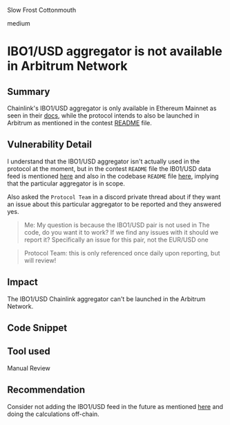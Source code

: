 Slow Frost Cottonmouth

medium

# IBO1/USD aggregator is not available in Arbitrum Network

## Summary

Chainlink's IBO1/USD aggregator is only available in Ethereum Mainnet as seen in their [docs](https://data.chain.link/feeds/ethereum/mainnet/ib01-usd), while the protocol intends to also be launched in Arbitrum as mentioned in the contest [README](https://github.com/sherlock-audit/2024-05-midas/blob/main/README.md?plain=1#L11) file.

## Vulnerability Detail

I understand that the IBO1/USD aggregator isn't actually used in the protocol at the moment, but in the contest `README` file the IB01/USD data feed is mentioned [here](https://github.com/sherlock-audit/2024-05-midas/blob/main/README.md?plain=1#L53) and also in the codebase `README` file [here](https://github.com/sherlock-audit/2024-05-midas/blob/main/midas-contracts/README.md?plain=1#L85), implying that the particular aggregator is in scope.

Also asked the `Protocol Team` in a discord private thread about if they want an issue about this particular aggregator to be reported and they answered yes.

>Me: My question is because the IBO1/USD pair is not used in The code, do you want it to work? If we find any issues with it should we report it? Specifically an issue for this pair, not the EUR/USD one 

>Protocol Team: this is only referenced once daily upon reporting, but will review!

## Impact

The IBO1/USD Chainlink aggregator can't be launched in the Arbitrum Network.

## Code Snippet

## Tool used

Manual Review

## Recommendation

Consider not adding the IBO1/USD feed in the future as mentioned [here](https://github.com/sherlock-audit/2024-05-midas/blob/main/midas-contracts/README.md?plain=1#L85) and doing the calculations off-chain.